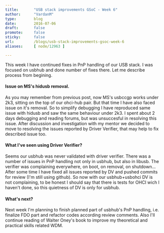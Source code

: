 ```yaml
---
title:       "USB stack improvements GSoC - Week 6"
author:      "VardanM"
type:        blog
date:        2016-07-06
draft:       false
promote:     false
sticky:      false
url:         /blogs/usb-stack-improvements-gsoc-week-6
aliases:     [ node/12963 ]

---
```


<p>This week I have continued fixes in PnP handling of our USB stack. I was focused on usbhub and done number of fixes there. Let me describe process from begining.</p>
<h4>Issue on MS's hidusb removal.</h4>
<p>As you may remember from previous post, now MS's usbccgp works under 2k3, sitting on the top of our ohci-hub pair. But that time I have also faced issue on it's removal. So to simplify debugging I have reproduced same issue with hidusb and saw the same behaviour under 2k3. I spent about 2 days debugging and reading forums, but was unsuccesful in resolving this issue. After discussion and investigation with my mentor we decided to move to resolving the issues reported by Driver Verifier, that may help to fix described issue too.</p>
<h4>What I've seen using Driver Verifier?</h4>
<p>Seems our usbhub was never validated with driver verifier. There was a number of issues in PnP handling not only in usbhub, but also in libusb. The verifier was complaining everywhere, on boot, on removal, on shutdown... After some time I have fixed all issues reported by DV and pushed commits for review (I'm still using github). So now with our usbhub+usbohci DV is not complaining, to be honest I should say that there is tests for OHCI wich I haven't done, so this quietness&nbsp;of DV is only for usbhub.</p>
<h4>What's next?</h4>
<p>Next week I'm planning to finish planned part of usbhub's PnP handling, i.e. finalize FDO part and refactor codes according review comments. Also I'll continue reading of Walter Oney's book to improve my theoretical&nbsp;and practical skills related WDM.</p>
<p>&nbsp;</p>

